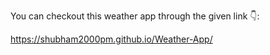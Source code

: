 You can checkout this weather app through the given link 👇:

https://shubham2000pm.github.io/Weather-App/
